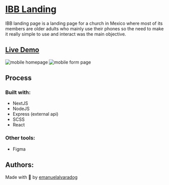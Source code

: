 # [IBB Landing](https://www.bethel.org.mx/)
IBB landing page is a landing page for a church in Mexico where most of its members are older adults who mainly use their phones so the need to make it really simple to use and interact was the main objective.

## [Live Demo](https://www.bethel.org.mx/)
![mobile homepage](https://lh3.googleusercontent.com/x1BM9JnatC6qfyGI6a3VMDoLB_YS7EqTbBo8j3b12HbP3TsFcCS8TsPwALxc8Nor0hiyRGRKcsUVPJCVUZN5DW3sSqXIJkpMfhbz3UMnnZOL-oLaQUZMug0LFmrR4POmcr4g95xvBQ03nG_U9Q3Iv4IEJL82DQoudOdEkIsle2DZeytwecrAE3Er6IyhnT-MwiurtaQPqHb-1s5mnVuWcosHQy6s7CZPQE9tsNoUSXFLGep5UR6ChFacIJqigycS3RFfuATVAyimOm8GRY5Y2MuLGmTR5UOkMGTos8SgpEFOQa-pXT_WD2hYzq_Eqf1aJY4it_baa57wHtZvxD26z5XBqNRsy4KQvZzQBYMpZ2TvXzh8m75m5zAbny4oKDJuK_H262bivFvci1kNlEIL0fP0kU2wksreDhJvBaygFTYuAXq8yR4Hm0Gjq1poHdJd_qxRrguiFGkOVpTvoLliuaATP0A4IZ6Eo6qV4jNFU_4DLoDju6TZw0t8qOF2lBfpPdAJECGM1seaebwENTh_3sD6gLxCTbb9CqCfSwAJtd1AHm8JLAKxSAPUrN_Y8dUUh2UITyl9IRiaQ2rEdfWFVUxc2OPHqy6OY_fKWHGc0sBxSIP65G8XvnY1toHJb5NxP7phsLJZymEEwE41WK4SgHCQ1LWx63fxGYZgCIbTsKEwfxm2bywmUSAetRAoAVptpYpqO_5TW87SmKg4Nx1W186bXCy70F_nkwVG31aNMq_xhgpJvCn37x0w3gSzweqHclQtlGPIM8Vntr12YTNAyzyikAxpgVKIt4RvkQpXjf0BePjc1e8ofJvew-uFqmBxuoqCy0PGPGSwkd0zlFHq3R-Djrl1HLE_FyMSrB8oCssdVcVNMZKa6Cn_yZCvw0I4LdjRZUzryS8HU45pfnrgyBlPXYk0V6ZCzNGQKJ7EHsZX2V0osgA33_nsd8j_Avw3zKGLVyn5B2kq4G5CtcGDjq0rQs1bIV0zKmmwj5GhvLhMktS3mJDu762HwwnDwBCva1zhufx5LEjEgvDjTsZpRA=w322-h612-no?authuser=0)
![mobile form page](https://lh3.googleusercontent.com/M6YuMUfvBC1Sgi07kYHdcly-OEjs4OQrnxY1BD5WdikD79mEq_LKzIe0iboATRAhxwvAIRxSKoiEHQVWFyvtnQmcEMdfLp4skWYk1ErbTXfd9uCMAGTXGq7ckCzERoj4h2t_X1pXBxcEXml0tMnYkExGeubiTwCdT8eYtur_fKMgjn6YmvhxXUygucUNodtAo5kL8wpB_R2ftfm9VIX1EE2r0JlQAj-unqopax1nqpuixV6qj6jsS6d4z1kfZ_1_mAUJsDmsSWPYodKCxZ1WFaOOwdTCNSu724q_L-ecE1lNv09apWJUPSMej_VN0d3N5bX5ujubfZNF_o_vHAvWKDycH--AAl59tuassJ3vbMQw3mTfbDrkNbruJab-xNucUJSEhhsOJUmERMw-CqkulGp5Ox0lUdq7XYFT0JV5N7rfYU3MyNawbF7N5rO-0Qd4le_jee1BTCUh-qnyOz0f7KZiEy5ApOLHo6kJNontK4vlyUpGmZLF9PHiNjvFKZ6QwQNdAImVpUPfYNfzCJ8DW8aaZJFRhqgCjadXEopXXmjJgKTrEocFvHfWX7xDIgh5yJ2CwL1iddNoajtFVeiF1ZicnNVd-Advw_2XHmWC9oNHmcl8wwbZNtwdNSUD8JfY7zo6_WLD1AfwbGe9ZQiYgdnn5g2FbxdICeIn0VQHb646hQ9nld4bjpEQn8RV4P6twSR5hdLeDiDA42MqmT8wkB0LDzrgkkh-Ls6lc1z6xvVx5QbIFySrzQYdJTmidvv1fsBziLQE71zXwE5ytOF17FuGNFPHYjTbiJbJuoHw0xpf4Ef-q1brhouoK5CZCw2AayqeYbn-K_rzGces5Pf05duQYngfBlOFa_EaAdApkIttP-WQ6qw2ZA-WR7AuD_aldDlANdKs-g6_BXmxa4K7Co8-iiUiCWqFP8HggQVsapa6zXe5GtRg9JcHQdCpW9h8CRrklBvsy4ol1OXaAuQEJcfY0EG9gRn8NhTFaRhv8hh_AKJGWt3Q2V6wLFD2s2DP8xSK1cgNwGQDPPVbP6czzw=w322-h613-no?authuser=0)


## Process
### Built with:
- NextJS
- NodeJS
- Express (external api)
- SCSS
- React
### Other tools:
- Figma

## Authors:
Made with 💜 by [emanuelalvaradog](https://github.com/emanuelalvaradog)
